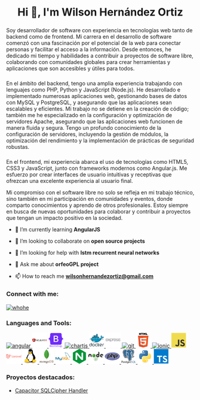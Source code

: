 <h1 align="center">Hi 👋, I'm Wilson Hernández Ortiz</h1>

<h3 align='center'></h3>Soy desarrollador de software con experiencia en tecnologías web tanto de backend como de frontend. Mi carrera en el desarrollo de software comenzó con una fascinación por el potencial de la web para conectar personas y facilitar el acceso a la información. Desde entonces, he dedicado mi tiempo y habilidades a contribuir a proyectos de software libre, colaborando con comunidades globales para crear herramientas y aplicaciones que son accesibles y útiles para todos.

<h3 align='center'></h3>
En el ámbito del backend, tengo una amplia experiencia trabajando con lenguajes como PHP, Python y JavaScript (Node.js). He desarrollado e implementado numerosas aplicaciones web, gestionando bases de datos con MySQL y PostgreSQL, y asegurando que las aplicaciones sean escalables y eficientes. Mi trabajo no se detiene en la creación de código; también me he especializado en la configuración y optimización de servidores Apache, asegurando que las aplicaciones web funcionen de manera fluida y segura. Tengo un profundo conocimiento de la configuración de servidores, incluyendo la gestión de módulos, la optimización del rendimiento y la implementación de prácticas de seguridad robustas.

<h3 align="center"></h3>
En el frontend, mi experiencia abarca el uso de tecnologías como HTML5, CSS3 y JavaScript, junto con frameworks modernos como Angular.js. Me esfuerzo por crear interfaces de usuario intuitivas y receptivas que ofrezcan una excelente experiencia al usuario final. 

Mi compromiso con el software libre no solo se refleja en mi trabajo técnico, sino también en mi participación en comunidades y eventos, donde comparto conocimientos y aprendo de otros profesionales. Estoy siempre en busca de nuevas oportunidades para colaborar y contribuir a proyectos que tengan un impacto positivo en la sociedad.
 


- 🌱 I’m currently learning **AngularJS**

- 👯 I’m looking to collaborate on **open source projects**

- 🤝 I’m looking for help with **lstm recurrent neural networks**

- 💬 Ask me about **orfeoGPL project**

- 📫 How to reach me **wilsonhernandezortiz@gmail.com**

<h3 align="left">Connect with me:</h3>
<p align="left">
<a href="https://linkedin.com/in/whohe" target="blank"><img align="center" src="https://raw.githubusercontent.com/rahuldkjain/github-profile-readme-generator/master/src/images/icons/Social/linked-in-alt.svg" alt="whohe" height="30" width="40" /></a>
</p>

<h3 align="left">Languages and Tools:</h3>
<p align="left"> <a href="https://angular.io" target="_blank" rel="noreferrer"> <img src="https://angular.io/assets/images/logos/angular/angular.svg" alt="angular" width="40" height="40"/> </a> <a href="https://angular.io" target="_blank" rel="noreferrer"> <img src="https://raw.githubusercontent.com/devicons/devicon/master/icons/angularjs/angularjs-original-wordmark.svg" alt="angularjs" width="40" height="40"/> </a> <a href="https://getbootstrap.com" target="_blank" rel="noreferrer"> <img src="https://raw.githubusercontent.com/devicons/devicon/master/icons/bootstrap/bootstrap-plain-wordmark.svg" alt="bootstrap" width="40" height="40"/> </a> <a href="https://www.chartjs.org" target="_blank" rel="noreferrer"> <img src="https://www.chartjs.org/media/logo-title.svg" alt="chartjs" width="40" height="40"/> </a> <a href="https://www.docker.com/" target="_blank" rel="noreferrer"> <img src="https://raw.githubusercontent.com/devicons/devicon/master/icons/docker/docker-original-wordmark.svg" alt="docker" width="40" height="40"/> </a> <a href="https://expressjs.com" target="_blank" rel="noreferrer"> <img src="https://raw.githubusercontent.com/devicons/devicon/master/icons/express/express-original-wordmark.svg" alt="express" width="40" height="40"/> </a> <a href="https://git-scm.com/" target="_blank" rel="noreferrer"> <img src="https://www.vectorlogo.zone/logos/git-scm/git-scm-icon.svg" alt="git" width="40" height="40"/> </a> <a href="https://www.w3.org/html/" target="_blank" rel="noreferrer"> <img src="https://raw.githubusercontent.com/devicons/devicon/master/icons/html5/html5-original-wordmark.svg" alt="html5" width="40" height="40"/> </a> <a href="https://ionicframework.com" target="_blank" rel="noreferrer"> <img src="https://upload.wikimedia.org/wikipedia/commons/d/d1/Ionic_Logo.svg" alt="ionic" width="40" height="40"/> </a> <a href="https://developer.mozilla.org/en-US/docs/Web/JavaScript" target="_blank" rel="noreferrer"> <img src="https://raw.githubusercontent.com/devicons/devicon/master/icons/javascript/javascript-original.svg" alt="javascript" width="40" height="40"/> </a> <a href="https://laravel.com/" target="_blank" rel="noreferrer"> <img src="https://raw.githubusercontent.com/devicons/devicon/master/icons/laravel/laravel-line-wordmark.svg" alt="laravel" width="40" height="40"/> </a> <a href="https://www.linux.org/" target="_blank" rel="noreferrer"> <img src="https://raw.githubusercontent.com/devicons/devicon/master/icons/linux/linux-original.svg" alt="linux" width="40" height="40"/> </a> <a href="https://www.mongodb.com/" target="_blank" rel="noreferrer"> <img src="https://raw.githubusercontent.com/devicons/devicon/master/icons/mongodb/mongodb-original-wordmark.svg" alt="mongodb" width="40" height="40"/> </a> <a href="https://www.mysql.com/" target="_blank" rel="noreferrer"> <img src="https://raw.githubusercontent.com/devicons/devicon/master/icons/mysql/mysql-original-wordmark.svg" alt="mysql" width="40" height="40"/> </a> <a href="https://www.nginx.com" target="_blank" rel="noreferrer"> <img src="https://raw.githubusercontent.com/devicons/devicon/master/icons/nginx/nginx-original.svg" alt="nginx" width="40" height="40"/> </a> <a href="https://nodejs.org" target="_blank" rel="noreferrer"> <img src="https://raw.githubusercontent.com/devicons/devicon/master/icons/nodejs/nodejs-original-wordmark.svg" alt="nodejs" width="40" height="40"/> </a> <a href="https://www.php.net" target="_blank" rel="noreferrer"> <img src="https://raw.githubusercontent.com/devicons/devicon/master/icons/php/php-original.svg" alt="php" width="40" height="40"/> </a> <a href="https://www.postgresql.org" target="_blank" rel="noreferrer"> <img src="https://raw.githubusercontent.com/devicons/devicon/master/icons/postgresql/postgresql-original-wordmark.svg" alt="postgresql" width="40" height="40"/> </a> <a href="https://www.python.org" target="_blank" rel="noreferrer"> <img src="https://raw.githubusercontent.com/devicons/devicon/master/icons/python/python-original.svg" alt="python" width="40" height="40"/> </a> <a href="https://www.typescriptlang.org/" target="_blank" rel="noreferrer"> <img src="https://raw.githubusercontent.com/devicons/devicon/master/icons/typescript/typescript-original.svg" alt="typescript" width="40" height="40"/> </a> </p>


<h3 align="left">Proyectos destacados:</h3>
<ul>
 <li><a href="https://whohe.github.io/capacitor-sqlcipher-handler/">Capacitor SQLCipher Handler</a></li>
</ul>

